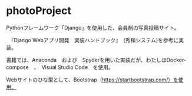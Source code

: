 # photoProject

Pythonフレームワーク「Django」を使用した、会員制の写真投稿サイト。

　『Django Webアプリ開発　実装ハンドブック』　(秀和システム)を参考に実装。
 
 書籍では、Anaconda　および　Spyderを用いた実装だが、わたしはDocker-compose　、　Visual Studio Code　を使用。
 
 Webサイトのひな型として、Bootstrap（https://startbootstrap.com/）を使用。
